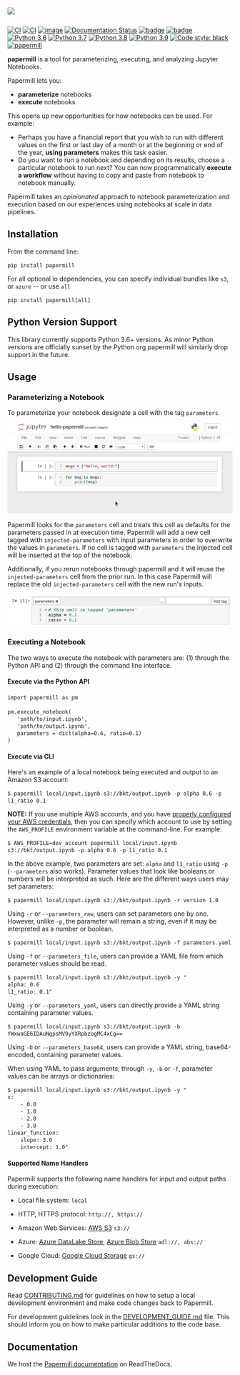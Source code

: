 <a href="https://github.com/nteract/papermill"><img src="https://media.githubusercontent.com/media/nteract/logos/master/nteract_papermill/exports/images/png/papermill_logo_wide.png" height="48px" /></a>
=======================================================================================================================================================================

<!---(binder links generated at https://mybinder.readthedocs.io/en/latest/howto/badges.html and compressed at https://tinyurl.com) -->
[![CI](https://github.com/nteract/papermill/actions/workflows/ci.yml/badge.svg)](https://github.com/nteract/papermill/actions/workflows/ci.yml)
[![CI](https://github.com/nteract/papermill/actions/workflows/ci.yml/badge.svg?branch=main)](https://github.com/nteract/papermill/actions/workflows/ci.yml)
[![image](https://codecov.io/github/nteract/papermill/coverage.svg?branch=main)](https://codecov.io/github/nteract/papermill?branch=main)
[![Documentation Status](https://readthedocs.org/projects/papermill/badge/?version=latest)](http://papermill.readthedocs.io/en/latest/?badge=latest)
[![badge](https://tinyurl.com/ybwovtw2)](https://mybinder.org/v2/gh/nteract/papermill/main?filepath=binder%2Fprocess_highlight_dates.ipynb)
[![badge](https://tinyurl.com/y7uz2eh9)](https://mybinder.org/v2/gh/nteract/papermill/main?)
[![Python 3.6](https://img.shields.io/badge/python-3.6-blue.svg)](https://www.python.org/downloads/release/python-360/)
[![Python 3.7](https://img.shields.io/badge/python-3.7-blue.svg)](https://www.python.org/downloads/release/python-370/)
[![Python 3.8](https://img.shields.io/badge/python-3.8-blue.svg)](https://www.python.org/downloads/release/python-380/)
[![Python 3.9](https://img.shields.io/badge/python-3.9-blue.svg)](https://www.python.org/downloads/release/python-390/)
[![Code style: black](https://img.shields.io/badge/code%20style-black-000000.svg)](https://github.com/ambv/black)
[![papermill](https://snyk.io/advisor/python/papermill/badge.svg)](https://snyk.io/advisor/python/papermill)

**papermill** is a tool for parameterizing, executing, and analyzing
Jupyter Notebooks.

Papermill lets you:

-   **parameterize** notebooks
-   **execute** notebooks

This opens up new opportunities for how notebooks can be used. For
example:

-   Perhaps you have a financial report that you wish to run with
    different values on the first or last day of a month or at the
    beginning or end of the year, **using parameters** makes this task
    easier.
-   Do you want to run a notebook and depending on its results, choose a
    particular notebook to run next? You can now programmatically
    **execute a workflow** without having to copy and paste from
    notebook to notebook manually.

Papermill takes an *opinionated* approach to notebook parameterization and
execution based on our experiences using notebooks at scale in data
pipelines.

## Installation

From the command line:

``` {.sourceCode .bash}
pip install papermill
```

For all optional io dependencies, you can specify individual bundles
like `s3`, or `azure` -- or use `all`

``` {.sourceCode .bash}
pip install papermill[all]
```

## Python Version Support

This library currently supports Python 3.6+ versions. As minor Python
versions are officially sunset by the Python org papermill will similarly
drop support in the future.

## Usage

### Parameterizing a Notebook

To parameterize your notebook designate a cell with the tag ``parameters``.

![enable parameters in Jupyter](docs/img/enable_parameters.gif)

Papermill looks for the ``parameters`` cell and treats this cell as defaults for the parameters passed in at execution time. Papermill will add a new cell tagged with ``injected-parameters`` with input parameters in order to overwrite the values in ``parameters``. If no cell is tagged with ``parameters`` the injected cell will be inserted at the top of the notebook.

Additionally, if you rerun notebooks through papermill and it will reuse the ``injected-parameters`` cell from the prior run. In this case Papermill will replace the old ``injected-parameters`` cell with the new run's inputs.

![image](docs/img/parameters.png)

### Executing a Notebook

The two ways to execute the notebook with parameters are: (1) through
the Python API and (2) through the command line interface.

#### Execute via the Python API

``` {.sourceCode .python}
import papermill as pm

pm.execute_notebook(
   'path/to/input.ipynb',
   'path/to/output.ipynb',
   parameters = dict(alpha=0.6, ratio=0.1)
)
```

#### Execute via CLI

Here's an example of a local notebook being executed and output to an
Amazon S3 account:

``` {.sourceCode .bash}
$ papermill local/input.ipynb s3://bkt/output.ipynb -p alpha 0.6 -p l1_ratio 0.1
```

**NOTE:**
If you use multiple AWS accounts, and you have [properly configured your AWS  credentials](https://boto3.amazonaws.com/v1/documentation/api/latest/guide/configuration.html), then you can specify which account to use by setting the `AWS_PROFILE` environment variable at the command-line. For example:

``` {.sourceCode .bash}
$ AWS_PROFILE=dev_account papermill local/input.ipynb s3://bkt/output.ipynb -p alpha 0.6 -p l1_ratio 0.1
```

In the above example, two parameters are set: ``alpha`` and ``l1_ratio`` using ``-p`` (``--parameters`` also works). Parameter values that look like booleans or numbers will be interpreted as such. Here are the different ways users may set parameters:

``` {.sourceCode .bash}
$ papermill local/input.ipynb s3://bkt/output.ipynb -r version 1.0
```

Using ``-r`` or ``--parameters_raw``, users can set parameters one by one. However, unlike ``-p``, the parameter will remain a string, even if it may be interpreted as a number or boolean.

``` {.sourceCode .bash}
$ papermill local/input.ipynb s3://bkt/output.ipynb -f parameters.yaml
```

Using ``-f`` or ``--parameters_file``, users can provide a YAML file from which parameter values should be read.

``` {.sourceCode .bash}
$ papermill local/input.ipynb s3://bkt/output.ipynb -y "
alpha: 0.6
l1_ratio: 0.1"
```

Using ``-y`` or ``--parameters_yaml``, users can directly provide a YAML string containing parameter values.

``` {.sourceCode .bash}
$ papermill local/input.ipynb s3://bkt/output.ipynb -b YWxwaGE6IDAuNgpsMV9yYXRpbzogMC4xCg==
```

Using ``-b`` or ``--parameters_base64``, users can provide a YAML string, base64-encoded, containing parameter values.

When using YAML to pass arguments, through ``-y``, ``-b`` or ``-f``, parameter values can be arrays or dictionaries:

``` {.sourceCode .bash}
$ papermill local/input.ipynb s3://bkt/output.ipynb -y "
x:
    - 0.0
    - 1.0
    - 2.0
    - 3.0
linear_function:
    slope: 3.0
    intercept: 1.0"
```

#### Supported Name Handlers

Papermill supports the following name handlers for input and output paths during execution:

 * Local file system: `local`

 * HTTP, HTTPS protocol:  `http://, https://`

 * Amazon Web Services: [AWS S3](https://aws.amazon.com/s3/) `s3://`

 * Azure: [Azure DataLake Store](https://docs.microsoft.com/en-us/azure/data-lake-store/data-lake-store-overview), [Azure Blob Store](https://docs.microsoft.com/en-us/azure/storage/blobs/storage-blobs-overview) `adl://, abs://`

 * Google Cloud: [Google Cloud Storage](https://cloud.google.com/storage/) `gs://`

Development Guide
-----------------

Read [CONTRIBUTING.md](./CONTRIBUTING.md) for guidelines on how to setup a local development environment and make code changes back to Papermill.

For development guidelines look in the [DEVELOPMENT_GUIDE.md](./DEVELOPMENT_GUIDE.md) file. This should inform you on how to make particular additions to the code base.

Documentation
-------------

We host the [Papermill documentation](http://papermill.readthedocs.io)
on ReadTheDocs.
